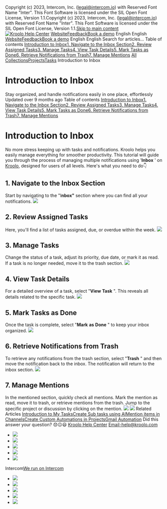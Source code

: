 Copyright (c) 2023, Intercom, Inc. (legal@intercom.io) with Reserved Font Name "Inter". This Font Software is licensed under the SIL Open Font License, Version 1.1.Copyright (c) 2023, Intercom, Inc. (legal@intercom.io) with Reserved Font Name "Inter". This Font Software is licensed under the SIL Open Font License, Version 1.1.[Skip to main content](https://help.kroolo.com/en/articles/9439890-introduction-to-inbox#main-content)
[![Kroolo Help Center](https://downloads.intercomcdn.com/i/o/h4qkzypg/611116/ee699fbf23fef0f6d8d4f666d84c/37cdcedd14003d8fdcfdeda0a05c09cb)](https://help.kroolo.com/en/)
[Website](https://kroolo.com/)[Feedback](https://kroolo.featurebase.app/)[Book a demo](https://kroolo.com/book-demo)
English
English
[Website](https://kroolo.com/)[Feedback](https://kroolo.featurebase.app/)[Book a demo](https://kroolo.com/book-demo)
English
English
Search for articles...
Table of contents
[Introduction to Inbox](https://help.kroolo.com/en/articles/9439890-introduction-to-inbox#h_587e78bda2)[1. Navigate to the Inbox Section](https://help.kroolo.com/en/articles/9439890-introduction-to-inbox#h_556f4ce351)[2. Review Assigned Tasks](https://help.kroolo.com/en/articles/9439890-introduction-to-inbox#h_9e920d0c23)[3. Manage Tasks](https://help.kroolo.com/en/articles/9439890-introduction-to-inbox#h_cb06709469)[4. View Task Details](https://help.kroolo.com/en/articles/9439890-introduction-to-inbox#h_f89b1d29b0)[5. Mark Tasks as Done](https://help.kroolo.com/en/articles/9439890-introduction-to-inbox#h_0b027c45d8)[6. Retrieve Notifications from Trash](https://help.kroolo.com/en/articles/9439890-introduction-to-inbox#h_52cbe83e14)[7. Manage Mentions](https://help.kroolo.com/en/articles/9439890-introduction-to-inbox#h_ad456e6e7c)
[All Collections](https://help.kroolo.com/en/)[Projects](https://help.kroolo.com/en/collections/9118210-projects)[Tasks](https://help.kroolo.com/en/collections/9304749-tasks)
Introduction to Inbox
# Introduction to Inbox
Stay organized, and handle notifications easily in one place, effortlessly
Updated over 9 months ago
Table of contents
[Introduction to Inbox](https://help.kroolo.com/en/articles/9439890-introduction-to-inbox#h_587e78bda2)[1. Navigate to the Inbox Section](https://help.kroolo.com/en/articles/9439890-introduction-to-inbox#h_556f4ce351)[2. Review Assigned Tasks](https://help.kroolo.com/en/articles/9439890-introduction-to-inbox#h_9e920d0c23)[3. Manage Tasks](https://help.kroolo.com/en/articles/9439890-introduction-to-inbox#h_cb06709469)[4. View Task Details](https://help.kroolo.com/en/articles/9439890-introduction-to-inbox#h_f89b1d29b0)[5. Mark Tasks as Done](https://help.kroolo.com/en/articles/9439890-introduction-to-inbox#h_0b027c45d8)[6. Retrieve Notifications from Trash](https://help.kroolo.com/en/articles/9439890-introduction-to-inbox#h_52cbe83e14)[7. Manage Mentions](https://help.kroolo.com/en/articles/9439890-introduction-to-inbox#h_ad456e6e7c)
# Introduction to Inbox
No more stress keeping up with tasks and notifications. Kroolo helps you easily manage everything for smoother productivity. 
This tutorial will guide you through the process of managing multiple notifications using '**Inbox** ' on [Kroolo](https://kroolo.com/), designed for users of all levels. Here's what you need to do👇
​
## **1. Navigate to the Inbox Section**
Start by navigating to the "I**nbox"** section where you can find all your notifications.
[![](https://kroolo-e0b70269b6e2.intercom-attachments-1.com/i/o/1075029994/64e2d96654180d2e08093578/da3cc108-b3c7-4a3f-8a0c-78e53e2514b3.gif?expires=1747842300&signature=be41b6f9cb0f8725da3ae9bc690bd40e2757409c3cccd5c766ba1860ba0f219a&req=dSAgE8l8lIhWXfMW1HO4zaWX1d0YoByPfiyHkiVitJeELDIAur92AzvLe%2Fvp%0Aw%2BfcumKn9GEcMW%2BsVo4%3D%0A)](https://kroolo-e0b70269b6e2.intercom-attachments-1.com/i/o/1075029994/64e2d96654180d2e08093578/da3cc108-b3c7-4a3f-8a0c-78e53e2514b3.gif?expires=1747842300&signature=be41b6f9cb0f8725da3ae9bc690bd40e2757409c3cccd5c766ba1860ba0f219a&req=dSAgE8l8lIhWXfMW1HO4zaWX1d0YoByPfiyHkiVitJeELDIAur92AzvLe%2Fvp%0Aw%2BfcumKn9GEcMW%2BsVo4%3D%0A)
## **2. Review Assigned Tasks**
Here, you'll find a list of tasks assigned, due, or overdue within the week.
[![](https://kroolo-e0b70269b6e2.intercom-attachments-1.com/i/o/1075029995/1538fe0f2812d2e6dd3b0e32/833ac3fa-4c15-4ed2-b50d-76355963fb9f.png?expires=1747842300&signature=a3218b5a230aec1ee5cf26c394f905c78179f22105c36f3a84da2239902c554a&req=dSAgE8l8lIhWXPMW1HO4zYD%2FZnpM1enNub0Vc064T76nZ4Dm7FcMxDOadmNy%0AjofI1xB2fQUYPfKJECo%3D%0A)](https://kroolo-e0b70269b6e2.intercom-attachments-1.com/i/o/1075029995/1538fe0f2812d2e6dd3b0e32/833ac3fa-4c15-4ed2-b50d-76355963fb9f.png?expires=1747842300&signature=a3218b5a230aec1ee5cf26c394f905c78179f22105c36f3a84da2239902c554a&req=dSAgE8l8lIhWXPMW1HO4zYD%2FZnpM1enNub0Vc064T76nZ4Dm7FcMxDOadmNy%0AjofI1xB2fQUYPfKJECo%3D%0A)
## **3. Manage Tasks**
Change the status of a task, adjust its priority, due date, or mark it as read. If a task is no longer needed, move it to the trash section.
[![](https://kroolo-e0b70269b6e2.intercom-attachments-1.com/i/o/1075030004/06b3feef636201259ac5de9f/7757554d-3b9a-4e4e-b4c0-36d0e5c61bf4.gif?expires=1747842300&signature=9a079ba36d8c5153d6acd78b82c9e815a634a1d620056ed087f6c725cd428e33&req=dSAgE8l9nYFfXfMW1HO4zaEv76jDWEnIko8SqLQvJDn6lqQS3R3F37gazi3E%0AaLJCrgGJM674JzyeryI%3D%0A)](https://kroolo-e0b70269b6e2.intercom-attachments-1.com/i/o/1075030004/06b3feef636201259ac5de9f/7757554d-3b9a-4e4e-b4c0-36d0e5c61bf4.gif?expires=1747842300&signature=9a079ba36d8c5153d6acd78b82c9e815a634a1d620056ed087f6c725cd428e33&req=dSAgE8l9nYFfXfMW1HO4zaEv76jDWEnIko8SqLQvJDn6lqQS3R3F37gazi3E%0AaLJCrgGJM674JzyeryI%3D%0A)
## **4. View Task Details**
For a detailed overview of a task, select "**View** **Task** ". This reveals all details related to the specific task.
[![](https://kroolo-e0b70269b6e2.intercom-attachments-1.com/i/o/1075030007/5ae4a8d696c9a71b1044860d/182fbf4d-4f4d-42bc-9ccc-10884cf4cfd1.png?expires=1747842300&signature=7ef001c9906979da63396720b5551116581565705f5af011949434860223d53a&req=dSAgE8l9nYFfXvMW1HO4zTBfLXCqJKN7GEToMUYSeUIf3wAe7f%2Fo1iImS41%2F%0AjcqlUWmxaHt6O36g8B0%3D%0A)](https://kroolo-e0b70269b6e2.intercom-attachments-1.com/i/o/1075030007/5ae4a8d696c9a71b1044860d/182fbf4d-4f4d-42bc-9ccc-10884cf4cfd1.png?expires=1747842300&signature=7ef001c9906979da63396720b5551116581565705f5af011949434860223d53a&req=dSAgE8l9nYFfXvMW1HO4zTBfLXCqJKN7GEToMUYSeUIf3wAe7f%2Fo1iImS41%2F%0AjcqlUWmxaHt6O36g8B0%3D%0A)
## **5. Mark Tasks as Done**
Once the task is complete, select "**Mark** **as** **Done** " to keep your inbox organized.
[![](https://kroolo-e0b70269b6e2.intercom-attachments-1.com/i/o/1075030011/28ca5609cb06af171de30861/12670cc8-197a-447e-8b64-a946daef6aac.gif?expires=1747842300&signature=d2ca04e08ade042527b0e3078da5a6cd720047361240f9f704520e38621b9b44&req=dSAgE8l9nYFeWPMW1HO4zQ9wznWFOQu3FLeZ6IVXD8AIog8GoCeyGnma7p2p%0AMlX9afUItzA5ElD008s%3D%0A)](https://kroolo-e0b70269b6e2.intercom-attachments-1.com/i/o/1075030011/28ca5609cb06af171de30861/12670cc8-197a-447e-8b64-a946daef6aac.gif?expires=1747842300&signature=d2ca04e08ade042527b0e3078da5a6cd720047361240f9f704520e38621b9b44&req=dSAgE8l9nYFeWPMW1HO4zQ9wznWFOQu3FLeZ6IVXD8AIog8GoCeyGnma7p2p%0AMlX9afUItzA5ElD008s%3D%0A)
## **6. Retrieve Notifications from Trash**
To retrieve any notifications from the trash section, select "**Trash** " and then move the notification back to the inbox. 
The notification will return to the inbox section.
[![](https://kroolo-e0b70269b6e2.intercom-attachments-1.com/i/o/1075030014/28f29c5034934dbb01785fad/a2648c34-61e1-406a-80a8-7da57e762ff9.png?expires=1747842300&signature=3b081587f4b272484275c313117ad7e0dcb35258ad479b15010c48b4d9e30e4c&req=dSAgE8l9nYFeXfMW1HO4zft6t2o8i9oxX1%2FTIagsZUTDVA3HfwSiFX4zov7i%0Akdo0TS%2BIFJTJgVt6fiI%3D%0A)](https://kroolo-e0b70269b6e2.intercom-attachments-1.com/i/o/1075030014/28f29c5034934dbb01785fad/a2648c34-61e1-406a-80a8-7da57e762ff9.png?expires=1747842300&signature=3b081587f4b272484275c313117ad7e0dcb35258ad479b15010c48b4d9e30e4c&req=dSAgE8l9nYFeXfMW1HO4zft6t2o8i9oxX1%2FTIagsZUTDVA3HfwSiFX4zov7i%0Akdo0TS%2BIFJTJgVt6fiI%3D%0A)
## **7. Manage Mentions**
In the mentioned section, quickly check all mentions. Mark the mention as read, move it to trash, or retrieve mentions from the trash. 
Jump to the specific project or discussion by clicking on the mention.
[![](https://kroolo-e0b70269b6e2.intercom-attachments-1.com/i/o/1075030019/edeec045505161611a52d6b7/ce6d3371-ca0b-4d86-a9c2-c61a787d1f7e.png?expires=1747842300&signature=0232a598c95008b55c8be123378643d5d02b023d9d1b78a532b3ecab49daf868&req=dSAgE8l9nYFeUPMW1HO4zQjPY7oFur2r9CLvbMu3DdU6i5qykoy10QnLojHp%0APpcGDDBqu8MHLup%2BkYs%3D%0A)](https://kroolo-e0b70269b6e2.intercom-attachments-1.com/i/o/1075030019/edeec045505161611a52d6b7/ce6d3371-ca0b-4d86-a9c2-c61a787d1f7e.png?expires=1747842300&signature=0232a598c95008b55c8be123378643d5d02b023d9d1b78a532b3ecab49daf868&req=dSAgE8l9nYFeUPMW1HO4zQjPY7oFur2r9CLvbMu3DdU6i5qykoy10QnLojHp%0APpcGDDBqu8MHLup%2BkYs%3D%0A)
[![](https://downloads.intercomcdn.com/i/o/1154217603/271d2811b9a53612ef895989/cta+2.png?expires=1747842300&signature=e73912ce8aaccfdf73db589def55133732cb314d1f20727f77c5b230f0b3a73c&req=dSEiEst%2FmodfWvMW1HO4zYhZRFkbr%2B0EpJbEDaRPaBHBGfhMmLWEh%2FJKAx3t%0AN8It3b4%2FUMSYggpD5uY%3D%0A)](https://kroolo.com/)
Related Articles
[Introduction to My Tasks](https://help.kroolo.com/en/articles/9427962-introduction-to-my-tasks)[Create Sub tasks using AI](https://help.kroolo.com/en/articles/9498236-create-sub-tasks-using-ai)[Mention items in Channels](https://help.kroolo.com/en/articles/9520182-mention-items-in-channels)[Create Custom Automations in Projects](https://help.kroolo.com/en/articles/10299688-create-custom-automations-in-projects)[Gmail Automation](https://help.kroolo.com/en/articles/10851652-gmail-automation)
Did this answer your question?
😞😐😃
[Kroolo Help Center](https://help.kroolo.com/en/)
Email-help@kroolo.com
  * [![](https://intercom.help/kroolo/assets/svg/icon:social-facebook/FFFFFF)](https://www.facebook.com/profile.php?id=61553808299270)
  * [![](https://intercom.help/kroolo/assets/svg/icon:social-linkedin/FFFFFF)](https://www.linkedin.com/company/getkroolo)
  * [![](https://intercom.help/kroolo/assets/svg/icon:social-instagram/FFFFFF)](https://www.instagram.com/getkroolo)
  * [![](https://intercom.help/kroolo/assets/svg/icon:social-youtube/FFFFFF)](https://www.youtube.com/@getkroolo/featured)
  * [![](https://intercom.help/kroolo/assets/svg/icon:social-twitter-x/FFFFFF)](https://www.twitter.com/getkroolo)


Intercom[We run on Intercom](https://www.intercom.com/intercom-link?company=Kroolo&solution=customer-support&utm_campaign=intercom-link&utm_content=We+run+on+Intercom&utm_medium=help-center&utm_referrer=https%3A%2F%2Fhelp.kroolo.com%2Fen%2Farticles%2F9439890-introduction-to-inbox&utm_source=desktop-web)
  * [![](https://intercom.help/kroolo/assets/svg/icon:social-facebook/FFFFFF)](https://www.facebook.com/profile.php?id=61553808299270)
  * [![](https://intercom.help/kroolo/assets/svg/icon:social-linkedin/FFFFFF)](https://www.linkedin.com/company/getkroolo)
  * [![](https://intercom.help/kroolo/assets/svg/icon:social-instagram/FFFFFF)](https://www.instagram.com/getkroolo)
  * [![](https://intercom.help/kroolo/assets/svg/icon:social-youtube/FFFFFF)](https://www.youtube.com/@getkroolo/featured)
  * [![](https://intercom.help/kroolo/assets/svg/icon:social-twitter-x/FFFFFF)](https://www.twitter.com/getkroolo)


